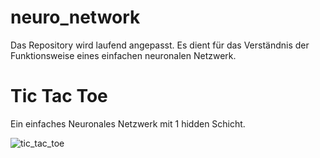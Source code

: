 # neuro_network

Das Repository wird laufend angepasst. Es dient für das Verständnis der Funktionsweise eines einfachen neuronalen Netzwerk.

Tic Tac Toe
===========
Ein einfaches Neuronales Netzwerk mit 1 hidden Schicht.

![tic_tac_toe](https://cloud.githubusercontent.com/assets/1740923/20063346/147479f0-a507-11e6-9ca0-48c4981b24f7.png)
